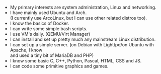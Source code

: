 - My primary interests are system administration, Linux and networking.
- I have mainly used Ubuntu and Arch. <br />(I currently use ArcoLinux, but I can use other related distros too).
- I know the basics of Docker.
- I can write some simple bash scripts.
- I use VM's daily. (QEMU/Virt Manager)
- I can install and set up pretty much any mainstream Linux distribution.
- I can set up a simple server. (on Debian with Lighttpd/on Ubuntu with Apache, I know <br />and used a tiny bit of MariaDB and PHP)
- I know some basic C, C++, Python, Pascal, HTML, CSS and JS. 
- I can code some primitive graphics and games.
